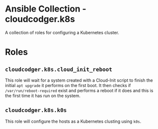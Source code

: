 # Ansible Collection - cloudcodger.k8s

A collection of roles for configuring a Kubernetes cluster.

# Roles

## `cloudcodger.k8s.cloud_init_reboot`

This role will wait for a system created with a Cloud-Init script to finish the initial `apt upgrade` it performs on the first boot.
It then checks if `/var/run/reboot-required` exist and performs a reboot if it does and this is the first time it has run on the system.

## `cloudcodger.k8s.k0s`

This role will configure the hosts as a Kubernetes clusting using `k0s`.

